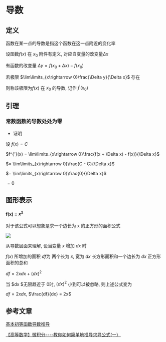 <!--
 * @Description: 
 * @Version: 1.0
 * @Author: dmjcb
 * @Email: dmjcb@163.com
 * @Date: 2023-04-16 18:15:46
 * @LastEditors: dmjcb
 * @LastEditTime: 2023-04-20 00:32:16
-->

# 导数

## 定义

函数在某一点的导数是指这个函数在这一点附近的变化率

设函数$f(x)$ 在 $x_0$ 附件有定义, 对应自变量的改变量$\Delta x$

有函数的改变量 $\Delta y = f(x_0 + \Delta x) - f(x_0)$

若极限 $\lim\limits_{x\rightarrow 0}\frac{\Delta y}{\Delta x}$ 存在

则称该极限为$f(x)$ 在 $x_0$ 的导数, 记作 $f^{'}(x_0)$

## 引理

### 常数函数的导数处处为零

- 证明

设 $f(x) = C$

$f^{'}(x) = \lim\limits_{x\rightarrow 0}\frac{f(x + \Delta x) - f(x)}{\Delta x}$

$= \lim\limits_{x\rightarrow 0}\frac{C - C}{\Delta x}$

$= \lim\limits_{x\rightarrow 0}\frac{0}{\Delta x}$

$= 0$

## 图形表示

#### f(x) = $x^2$

对于该公式可以想象是求一个边长为 x 的正方形的面积公式

![](/.imgur/2023-04-16_1831.svg)

从导数层面来理解, 设当变量 $x$ 增加 $dx$ 时

$f(x)$ 所增加的面积 $df$为 两个长为 $x$, 宽为 $dx$ 长方形面积和一个边长为 $dx$ 正方形面积的总和 

$df = 2xdx + (dx)^2$

当 $dx $无限趋近于 0时, $(dx)^2$ 小到可以被忽略, 则上述公式变为

$df = 2xdx$, $\frac{df}{dx} = 2x$

## 参考文章

[基本初等函数导数推导](https://zhuanlan.zhihu.com/p/89843248)

[【高等数学】微积分----教你如何简单地推导求导公式(一）](https://blog.csdn.net/qq_41884002/article/details/102521646)